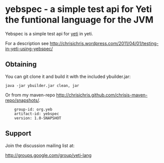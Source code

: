 yebspec - a simple test api for Yeti the funtional language for the JVM
==========================================================

Yebspec is a simple test api for [yeti](http://mth.github.com/yeti/) in yeti.

For a description see <http://chrisichris.wordpress.com/2011/04/01/testing-in-yeti-using-yebspec/>

## Obtaining

You can git clone it and build it with the included ybuilder.jar:

    java -jar ybuilder.jar clean, jar

Or from my maven-repo 
<http://chrisichris.github.com/chrisis-maven-repo/snapshots/>. 

		group-id: org.yeb
		artifact-id: yebspec
		version: 1.0-SNAPSHOT

## Support

Join the discussion mailing list at:

<http://groups.google.com/group/yeti-lang>
